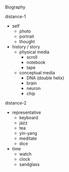 Biography

distance-1
- self
  - photo
  - portrait
  - thought
- history / story
  - physical media
    - scroll
    - notebook
    - tape
  - conceptual media
    - DNA (double helix)
    - brain
    - neuron
    - chip

distance-2
- representative
  - keyboard
  - jazz
  - tea
  - yin-yang
  - meditate
  - dice
- time
  - watch
  - clock
  - sandglass

